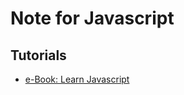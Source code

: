 Note for Javascript
===

## Tutorials

- [e-Book: Learn Javascript](https://gitbookio.gitbooks.io/javascript/content/)
<!--stackedit_data:
eyJoaXN0b3J5IjpbLTIxMjc1OTYwMjFdfQ==
-->